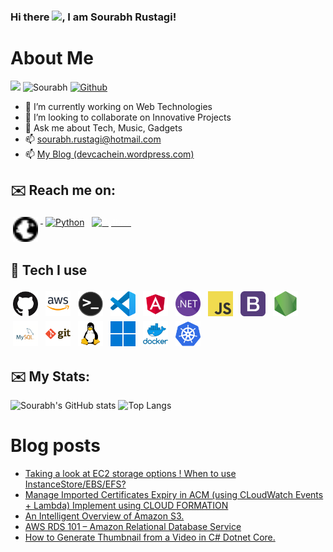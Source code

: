 ### Hi there <img src="https://raw.githubusercontent.com/MartinHeinz/MartinHeinz/master/wave.gif" width="30px">, I am Sourabh Rustagi!

# About Me


![](https://img.shields.io/twitter/url?style=social&url=https%3A%2F%2Ftwitter.com%2FSourabh_rusty) ![Sourabh](https://visitor-badge.laobi.icu/badge?page_id=iamsourabh-in) [![Github](https://img.shields.io/github/followers/iamsourabh-in?label=Follow&style=social)](https://github.com/CharalambosIoannou)

- 🔭 I’m currently working on Web Technologies
- 👯 I’m looking to collaborate on Innovative Projects
- 💬 Ask me about Tech, Music, Gadgets
- 📫 sourabh.rustagi@hotmail.com
- 📫 [My Blog (devcachein.wordpress.com)](devcachein.wordpress.com)


## ✉️ Reach me on:


<p>
 <a href="https://iamsourabh.in" target="_blank" rel="noopener noreferrer"> <img src="https://raw.githubusercontent.com/iconic/open-iconic/master/svg/globe.svg" alt="Python" height="40" style="vertical-align:top; margin:4px"> </a>
 <a href="https://linkedin.com/in/sourabhrustagi" target="_blank" rel="noopener noreferrer"> <img src="https://cdn.jsdelivr.net/npm/simple-icons@v3/icons/linkedin.svg" alt="Python" height="40" style="vertical-align:top; margin:4px"></a>
 <a href="mailto:me.sourabhrustagi@gmail.com"> <img src="https://cdn.jsdelivr.net/npm/simple-icons@v3/icons/gmail.svg" alt="Python" height="40" style="vertical-align:top; margin:4px; color:white"></a>
</p>



## 🧰 Tech I use
<p>
<img src="https://raw.githubusercontent.com/github/explore/78df643247d429f6cc873026c0622819ad797942/topics/github/github.png" alt="Github" height="40" style="vertical-align:top; margin:4px">
<img src="https://raw.githubusercontent.com/github/explore/80688e429a7d4ef2fca1e82350fe8e3517d3494d/topics/aws/aws.png" alt="Windows" height="40" style="vertical-align:top; margin:4px">
<img src="https://raw.githubusercontent.com/github/explore/80688e429a7d4ef2fca1e82350fe8e3517d3494d/topics/terminal/terminal.png" alt="Terminal" height="40" style="vertical-align:top; margin:4px">
<img src="https://raw.githubusercontent.com/github/explore/80688e429a7d4ef2fca1e82350fe8e3517d3494d/topics/visual-studio-code/visual-studio-code.png" alt="VS Code" height="40" style="vertical-align:top; margin:4px">
<img src="https://raw.githubusercontent.com/github/explore/80688e429a7d4ef2fca1e82350fe8e3517d3494d/topics/angular/angular.png" alt="VS Code" height="40" style="vertical-align:top; margin:4px">
<img src="https://raw.githubusercontent.com/github/explore/80688e429a7d4ef2fca1e82350fe8e3517d3494d/topics/dotnet/dotnet.png" alt="Windows" height="40" style="vertical-align:top; margin:4px">
<img src="https://raw.githubusercontent.com/github/explore/80688e429a7d4ef2fca1e82350fe8e3517d3494d/topics/javascript/javascript.png" alt="Javascript" height="40" style="vertical-align:top; margin:4px">
<img src="https://raw.githubusercontent.com/github/explore/80688e429a7d4ef2fca1e82350fe8e3517d3494d/topics/bootstrap/bootstrap.png" alt="Bootstrap" height="40" style="vertical-align:top; margin:4px">
<img src="https://raw.githubusercontent.com/github/explore/80688e429a7d4ef2fca1e82350fe8e3517d3494d/topics/nodejs/nodejs.png" alt="NodeJS" height="40" style="vertical-align:top; margin:4px">
<img src="https://raw.githubusercontent.com/github/explore/80688e429a7d4ef2fca1e82350fe8e3517d3494d/topics/mysql/mysql.png" alt="MySQL" height="40" style="vertical-align:top; margin:4px">
<img src="https://raw.githubusercontent.com/github/explore/80688e429a7d4ef2fca1e82350fe8e3517d3494d/topics/git/git.png" alt="Git" height="40" style="vertical-align:top; margin:4px">
<img src="https://raw.githubusercontent.com/github/explore/80688e429a7d4ef2fca1e82350fe8e3517d3494d/topics/linux/linux.png" alt="Linux" height="40" style="vertical-align:top; margin:4px" alt="Windows" height="40" style="vertical-align:top; margin:4px">
<img src="https://raw.githubusercontent.com/github/explore/80688e429a7d4ef2fca1e82350fe8e3517d3494d/topics/windows/windows.png" alt="Windows" height="40" style="vertical-align:top; margin:4px">
<img src="https://raw.githubusercontent.com/github/explore/80688e429a7d4ef2fca1e82350fe8e3517d3494d/topics/docker/docker.png" alt="Windows" height="40" style="vertical-align:top; margin:4px">
<img src="https://raw.githubusercontent.com/github/explore/80688e429a7d4ef2fca1e82350fe8e3517d3494d/topics/kubernetes/kubernetes.png" alt="Windows" height="40" style="vertical-align:top; margin:4px">

</p>

## ✉️ My Stats:

![Sourabh's GitHub stats](https://github-readme-stats.vercel.app/api?username=iamsourabh-in&show_icons=true&theme=radical) ![Top Langs](https://github-readme-stats.vercel.app/api/top-langs/?username=iamsourabh-in&layout=compact&theme=tokyonight&langs_count=5)

# Blog posts
<!-- BLOG-POST-LIST:START -->
- [Taking a look at EC2 storage options ! When to use InstanceStore/EBS/EFS?](https://devcachein.wordpress.com/2022/03/30/taking-a-look-at-ec2-storage-options-when-to-use-instancestore-ebs-efs/)
- [Manage Imported Certificates Expiry in ACM &lpar;using CLoudWatch Events + Lambda&rpar; Implement using CLOUD FORMATION](https://devcachein.wordpress.com/2022/03/19/manage-imported-certificates-expiry-in-aws-acm-using-cloudwatch-events-lambda-implement-using-cloud-formation/)
- [An Intelligent Overview of Amazon S3.](https://devcachein.wordpress.com/2021/12/12/an-inteligent-overview-of-amazon-s3/)
- [AWS RDS 101 – Amazon Relational Database Service](https://devcachein.wordpress.com/2021/12/05/aws-rds-101-amazon-relational-database-service/)
- [How to Generate Thumbnail from a Video in C# Dotnet Core.](https://devcachein.wordpress.com/2021/09/17/how-to-generate-thumbnail-from-a-video-in-c-dotnet-core/)
<!-- BLOG-POST-LIST:END -->






